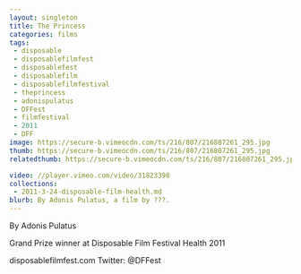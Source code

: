 ```yaml
---
layout: singleton
title: The Princess
categories: films
tags:
 - disposable
 - disposablefilmfest
 - disposablefest
 - disposablefilm
 - disposablefilmfestival
 - theprincess
 - adonispulatus
 - DFFest
 - filmfestival
 - 2011
 - DFF
image: https://secure-b.vimeocdn.com/ts/216/807/216807261_295.jpg
thumb: https://secure-b.vimeocdn.com/ts/216/807/216807261_295.jpg
relatedthumb: https://secure-b.vimeocdn.com/ts/216/807/216807261_295.jpg

video: //player.vimeo.com/video/31823398
collections:
 - 2011-3-24-disposable-film-health.md
blurb: By Adonis Pulatus, a film by ???.
---
```


By Adonis Pulatus

Grand Prize winner at Disposable Film Festival Health 2011

disposablefilmfest.com
Twitter: @DFFest